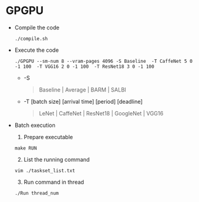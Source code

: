 # GPGPU

* Compile the code
    ```shell
    ./compile.sh
    ```

* Execute the code
    ```shell
    ./GPGPU --sm-num 8 --vram-pages 4096 -S Baseline  -T CaffeNet 5 0 -1 100  -T VGG16 2 0 -1 100  -T ResNet18 3 0 -1 100
    ```
    - -S
        > Baseline | Average | BARM | SALBI
    - -T [batch size] [arrival time] [period] [deadline]
        > LeNet | CaffeNet | ResNet18 | GoogleNet | VGG16


* Batch execution
    1. Prepare executable
    ```shell
    make RUN
    ```
    2. List the running command
    ```shell
    vim ./taskset_list.txt
    ```
    3. Run command in thread
    ```shell
    ./Run thread_num
    ```
